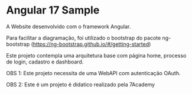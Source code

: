 # Angular 17 Sample
A Website desenvolvido com o framework Angular.

Para facilitar a diagramação, foi utilizado o bootstrap do pacote ng-bootstrap (https://ng-bootstrap.github.io/#/getting-started)

Este projeto contempla uma arquitetura base com página home, processo de login, cadastro e dashboard.

OBS 1: Este projeto necessita de uma WebAPI com autenticação OAuth.

OBS 2: Este é um projeto é didatico realizado pela 7Academy
